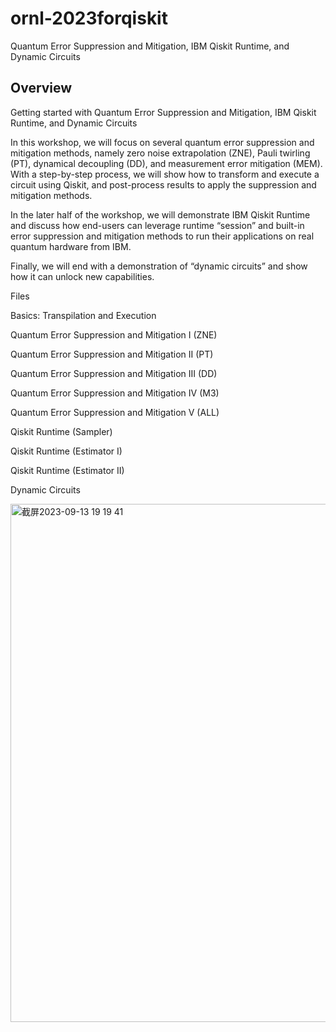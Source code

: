 # ornl-2023forqiskit
Quantum Error Suppression and Mitigation, IBM Qiskit Runtime, and Dynamic Circuits

## Overview
Getting started with Quantum Error Suppression and Mitigation, IBM Qiskit Runtime, and Dynamic Circuits

In this workshop, we will focus on several quantum error suppression and mitigation methods, namely zero noise extrapolation (ZNE), Pauli twirling (PT), dynamical decoupling (DD), and measurement error mitigation (MEM). With a step-by-step process, we will show how to transform and execute a circuit using Qiskit, and post-process results to apply the suppression and mitigation methods.

In the later half of the workshop, we will demonstrate IBM Qiskit Runtime and discuss how end-users can leverage runtime “session” and built-in error suppression and mitigation methods to run their applications on real quantum hardware from IBM.

Finally, we will end with a demonstration of “dynamic circuits” and show how it can unlock new capabilities.

Files

Basics: Transpilation and Execution

Quantum Error Suppression and Mitigation I (ZNE)

Quantum Error Suppression and Mitigation II (PT)

Quantum Error Suppression and Mitigation III (DD)

Quantum Error Suppression and Mitigation IV (M3)

Quantum Error Suppression and Mitigation V (ALL)

Qiskit Runtime (Sampler)

Qiskit Runtime (Estimator I)

Qiskit Runtime (Estimator II)

Dynamic Circuits

<img width="829" alt="截屏2023-09-13 19 19 41" src="https://github.com/YuChenSSR/ornl-2023forqiskit/assets/55662670/7f62319e-0e0a-4089-b294-dd25470d5046">

